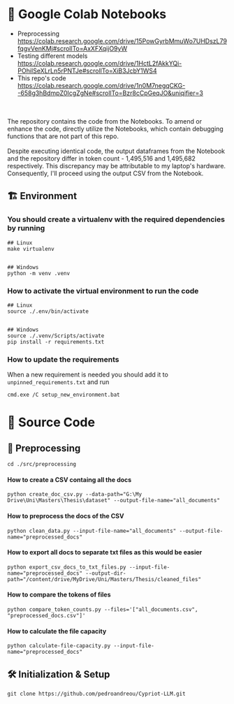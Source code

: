 # :memo: Google Colab Notebooks
- Preprocessing<br>
    https://colab.research.google.com/drive/15PowGyrbMmuWo7UHDszL79fqgvVenKMj#scrollTo=AxXFXqijO9yW
- Testing different models<br>
    https://colab.research.google.com/drive/1HctL2fAkkYQi-POhiISeXLrLn5rPNTJe#scrollTo=XiB3JcbY1WS4
- This repo's code<br>
    https://colab.research.google.com/drive/1n0M7negqCKG--658g3hBdmpZ0IcgZgNe#scrollTo=Bzr8cCpGeqJO&uniqifier=3
<br>
<br>
The repository contains the code from the Notebooks. To amend or enhance the code, directly utilize the Notebooks, which contain debugging functions that are not part of this repo.
<br>
<br>
Despite executing identical code, the output dataframes from the Notebook and the repository differ in token count - 1,495,516 and 1,495,682 respectively. This discrepancy may be attributable to my laptop's hardware. Consequently, I'll proceed using the output CSV from the Notebook.


## :building_construction: Environment

### You should create a virtualenv with the required dependencies by running
```
## Linux
make virtualenv


## Windows
python -m venv .venv
```


### How to activate the virtual environment to run the code
```
## Linux
source ./.env/bin/activate


## Windows
source ./.venv/Scripts/activate
pip install -r requirements.txt
```


### How to update the requirements
When a new requirement is needed you should add it to `unpinned_requirements.txt` and run
```
cmd.exe /C setup_new_environment.bat
```


# :crossed_flags: Source Code
## :hammer: Preprocessing
```
cd ./src/preprocessing
```
#### How to create a CSV containg all the docs
```
python create_doc_csv.py --data-path="G:\My Drive\Uni\Masters\Thesis\dataset" --output-file-name="all_documents"
```
#### How to preprocess the docs of the CSV
```
python clean_data.py --input-file-name="all_documents" --output-file-name="preprocessed_docs"
```
#### How to export all docs to separate txt files as this would be easier
```
python export_csv_docs_to_txt_files.py --input-file-name="preprocessed_docs" --output-dir-path="/content/drive/MyDrive/Uni/Masters/Thesis/cleaned_files"
```
#### How to compare the tokens of files
```
python compare_token_counts.py --files='["all_documents.csv", "preprocessed_docs.csv"]'
```
#### How to calculate the file capacity
```
python calculate-file-capacity.py --input-file-name="preprocessed_docs"
```


## 🛠 Initialization & Setup
    git clone https://github.com/pedroandreou/Cypriot-LLM.git
